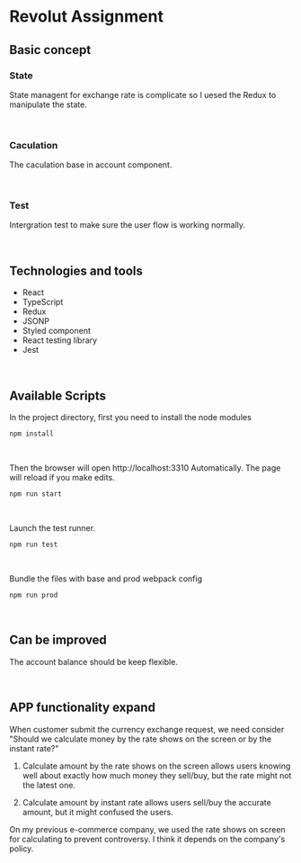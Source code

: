 # Revolut Assignment

## Basic concept 

### State 

State managent for exchange rate is complicate so I uesed the Redux to manipulate the state.

<br/>

### Caculation 

The caculation base in account component. 

<br/>

### Test 
Intergration test to make sure the user flow is working normally.

<br/>

## Technologies and tools

* React
* TypeScript
* Redux
* JSONP
* Styled component
* React testing library
* Jest

<br/>

## Available Scripts


In the project directory, first you need to install the node modules

```
npm install
```

<br/>

Then the browser will open http://localhost:3310 Automatically.
The page will reload if you make edits.

```
npm run start
```

<br/>

Launch the test runner.

```
npm run test
```

<br/>

Bundle the files with base and prod webpack config

```
npm run prod 
```

<br/>

## Can be improved

The account balance should be keep flexible.

<br/>

## APP functionality expand

When customer submit the currency exchange request, 
we need consider "Should we calculate money by the rate shows on the screen or by the instant rate?"

1. Calculate amount by the rate shows on the screen allows users knowing well about exactly how much money they sell/buy, but the rate might not the latest one.

2. Calculate amount by instant rate allows users sell/buy the accurate amount, but it might confused the users.

On my previous e-commerce company, we used the rate shows on screen for calculating to prevent controversy. I think it depends on the company's policy.
